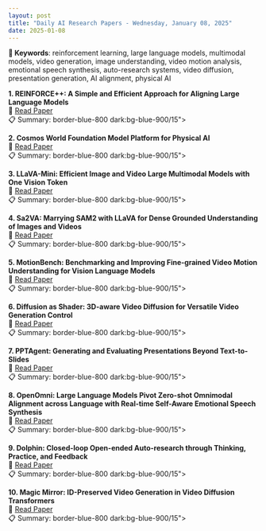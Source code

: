 ```yaml
---
layout: post
title: "Daily AI Research Papers - Wednesday, January 08, 2025"
date: 2025-01-08
---
```


**🔑 Keywords**: reinforcement learning, large language models, multimodal models, video generation, image understanding, video motion analysis, emotional speech synthesis, auto-research systems, video diffusion, presentation generation, AI alignment, physical AI

**1. REINFORCE++: A Simple and Efficient Approach for Aligning Large Language
  Models**  
🔗 [Read Paper](https://huggingface.co/papers/2501.03262)  
📋 Summary: border-blue-800 dark:bg-blue-900/15">

**2. Cosmos World Foundation Model Platform for Physical AI**  
🔗 [Read Paper](https://huggingface.co/papers/2501.03575)  
📋 Summary: border-blue-800 dark:bg-blue-900/15">

**3. LLaVA-Mini: Efficient Image and Video Large Multimodal Models with One
  Vision Token**  
🔗 [Read Paper](https://huggingface.co/papers/2501.03895)  
📋 Summary: border-blue-800 dark:bg-blue-900/15">

**4. Sa2VA: Marrying SAM2 with LLaVA for Dense Grounded Understanding of
  Images and Videos**  
🔗 [Read Paper](https://huggingface.co/papers/2501.04001)  
📋 Summary: border-blue-800 dark:bg-blue-900/15">

**5. MotionBench: Benchmarking and Improving Fine-grained Video Motion
  Understanding for Vision Language Models**  
🔗 [Read Paper](https://huggingface.co/papers/2501.02955)  
📋 Summary: border-blue-800 dark:bg-blue-900/15">

**6. Diffusion as Shader: 3D-aware Video Diffusion for Versatile Video
  Generation Control**  
🔗 [Read Paper](https://huggingface.co/papers/2501.03847)  
📋 Summary: border-blue-800 dark:bg-blue-900/15">

**7. PPTAgent: Generating and Evaluating Presentations Beyond Text-to-Slides**  
🔗 [Read Paper](https://huggingface.co/papers/2501.03936)  
📋 Summary: border-blue-800 dark:bg-blue-900/15">

**8. OpenOmni: Large Language Models Pivot Zero-shot Omnimodal Alignment
  across Language with Real-time Self-Aware Emotional Speech Synthesis**  
🔗 [Read Paper](https://huggingface.co/papers/2501.04561)  
📋 Summary: border-blue-800 dark:bg-blue-900/15">

**9. Dolphin: Closed-loop Open-ended Auto-research through Thinking,
  Practice, and Feedback**  
🔗 [Read Paper](https://huggingface.co/papers/2501.03916)  
📋 Summary: border-blue-800 dark:bg-blue-900/15">

**10. Magic Mirror: ID-Preserved Video Generation in Video Diffusion
  Transformers**  
🔗 [Read Paper](https://huggingface.co/papers/2501.03931)  
📋 Summary: border-blue-800 dark:bg-blue-900/15">
